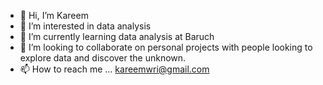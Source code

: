 - 👋 Hi, I’m Kareem
- 👀 I’m interested in data analysis
- 🌱 I’m currently learning data analysis at Baruch 
- 💞️ I’m looking to collaborate on personal projects with people looking to explore data and discover the unknown.
- 📫 How to reach me ... kareemwri@gmail.com

<!---
kareemwri/kareemwri is a ✨ special ✨ repository because its `README.md` (this file) appears on your GitHub profile.
You can click the Preview link to take a look at your changes.
--->
